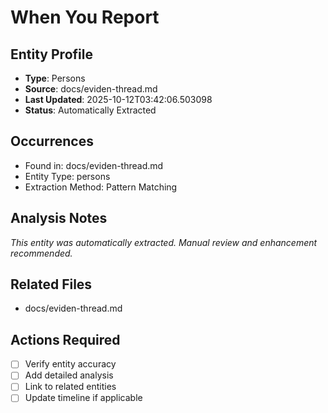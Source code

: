 # When You Report

## Entity Profile
- **Type**: Persons
- **Source**: docs/eviden-thread.md
- **Last Updated**: 2025-10-12T03:42:06.503098
- **Status**: Automatically Extracted

## Occurrences
- Found in: docs/eviden-thread.md
- Entity Type: persons
- Extraction Method: Pattern Matching

## Analysis Notes
*This entity was automatically extracted. Manual review and enhancement recommended.*

## Related Files
- docs/eviden-thread.md

## Actions Required
- [ ] Verify entity accuracy
- [ ] Add detailed analysis
- [ ] Link to related entities
- [ ] Update timeline if applicable
